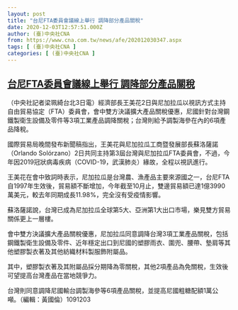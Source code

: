 ```yaml
---
layout: post
title: "台尼FTA委員會議線上舉行 調降部分產品關稅"
date: 2020-12-03T12:57:51.000Z
author: (臺)中央社CNA
from: https://www.cna.com.tw/news/afe/202012030347.aspx
tags: [ (臺)中央社CNA ]
categories: [ (臺)中央社CNA ]
---
```

<!--1607000271000-->
[台尼FTA委員會議線上舉行 調降部分產品關稅](https://www.cna.com.tw/news/afe/202012030347.aspx)
------

<div>
<div></div><div class="paragraph"><p>（中央社記者梁珮綺台北3日電）經濟部長王美花2日與尼加拉瓜以視訊方式主持自由貿易協定（FTA）委員會，會中雙方決議擴大產品關稅優惠，尼國針對台灣鋼鐵製衛生設備及零件等3項工業產品調降關稅；台灣則給予調製海參在內的6項產品降稅。</p><p>國際貿易局晚間發布新聞稿指出，王美花與尼加拉瓜工商暨發展部長蘇洛薩諾（Orlando Solórzano）2日共同主持第3屆台灣與尼加拉瓜FTA委員會，不過，今年因2019冠狀病毒疾病（COVID-19，武漢肺炎）緣故，全程以視訊進行。</p><p>王美花在會中致詞時表示，尼加拉瓜是台灣農、漁產品主要來源國之一，台尼FTA自1997年生效後，貿易額不斷增加，今年截至10月止，雙邊貿易額已達1億3990萬美元，較去年同期成長11.98%，完全沒有受疫情影響。</p><p>蘇洛薩諾說，台灣已成為尼加拉瓜全球第5大、亞洲第1大出口市場，樂見雙方貿易關係更上一層樓。</p><p>會中雙方決議擴大產品關稅優惠，尼加拉瓜同意調降台灣3項工業產品關稅，包括鋼鐵製衛生設備及零件、近年穩定出口到尼國的塑膠雨衣、圍兜、腰帶、墊肩等其他塑膠製衣著及其他紡織材料製服飾附屬品。</p><p>其中，塑膠製衣著及其附屬品採分期降為零關稅，其他2項產品為免關稅，生效後可望提高台灣產品在當地競爭力。</p><p>台灣則同意調降尼國輸台調製海參等6項產品關稅，並提高尼國粗糖配額1萬公噸。（編輯：黃國倫）1091203</p></div>
</div>
